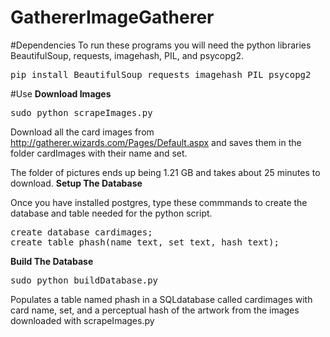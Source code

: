 # GathererImageGatherer

#Dependencies
To run these programs you will need the python libraries BeautifulSoup, requests, imagehash, PIL, and psycopg2. 
<pre>
pip install BeautifulSoup requests imagehash PIL psycopg2
</pre>
#Use
**Download Images**
<pre>
sudo python scrapeImages.py
</pre>

Download all the card images from http://gatherer.wizards.com/Pages/Default.aspx and saves them in the folder cardImages with their name and set.

The folder of pictures ends up being 1.21 GB and takes about 25 minutes to download.
**Setup The Database**

Once you have installed postgres, type these commmands to create the database and table needed for the python script.
<pre>
create database cardimages;
create table phash(name text, set text, hash text);
</pre>

**Build The Database**
<pre>
sudo python buildDatabase.py
</pre>
Populates a table named phash in a SQLdatabase called cardimages with card name, set, and a perceptual hash of the artwork from the images downloaded with scrapeImages.py

